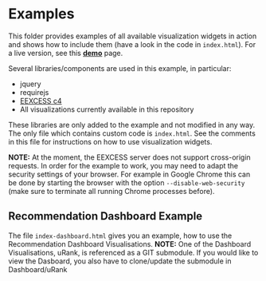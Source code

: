 # Examples

This folder provides examples of all available visualization widgets in action and shows how to include them (have a look in the code in `index.html`). 
For a live version, see this **[demo](http://rawgit.com/EEXCESS/visualization-widgets/master/examples/index.html)** page.

Several libraries/components are used in this example, in particular:
* jquery
* requirejs
* [EEXCESS c4](https://github.com/EEXCESS/c4)
* All visualizations currently available in this repository

These libraries are only added to the example and not modified in any way. The only file which contains custom code is `index.html`. See the comments in this file for instructions on how to use visualization widgets.

**NOTE:** At the moment, the EEXCESS server does not support cross-origin requests. In order for the example to work, you may need to adapt the security settings of your browser.
For example in Google Chrome this can be done by starting the browser with the option `--disable-web-security` (make sure to terminate all running Chrome processes before).

## Recommendation Dashboard Example

The file `index-dashboard.html` gives you an example, how to use the Recommendation Dashboard Visualisations. 
**NOTE:** One of the Dashboard Visualisations, uRank, is referenced as a GIT submodule. If you would like to view the Dasboard, you also have to clone/update the submodule in Dashboard/uRank
 